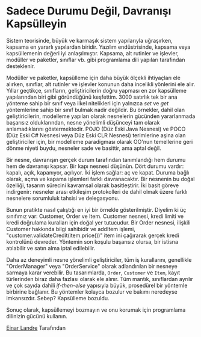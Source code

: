 # Sadece Durumu Değil, Davranışı Kapsülleyin

Sistem teorisinde, büyük ve karmaşık sistem yapılarıyla uğraşırken, kapsama en yararlı yapılardan biridir. Yazılım endüstrisinde, kapsama veya kapsüllemenin değeri iyi anlaşılmıştır. Kapsama, alt rutinler ve işlevler, modüller ve paketler, sınıflar vb. gibi programlama dili yapıları tarafından desteklenir.

Modüller ve paketler, kapsülleme için daha büyük ölçekli ihtiyaçları ele alırken, sınıflar, alt rutinler ve işlevler konunun daha incelikli yönlerini ele alır. Yıllar geçtikçe, sınıfların, geliştiricilerin doğru yapması en zor kapsülleme yapılarından biri gibi göründüğünü keşfettim. 3000 satırlık tek bir ana yönteme sahip bir sınıf veya ilkel nitelikleri için yalnızca *set* ve *get* yöntemlerine sahip bir sınıf bulmak nadir değildir. Bu örnekler, dahil olan geliştiricilerin, modelleme yapıları olarak nesnelerin gücünden yararlanmada başarısız olduklarından, nesne yönelimli düşünceyi tam olarak anlamadıklarını göstermektedir. POJO (Düz Eski Java Nesnesi) ve POCO (Düz Eski C# Nesnesi veya Düz Eski CLR Nesnesi) terimlerine aşina olan geliştiriciler için, bir modelleme paradigması olarak OO'nun temellerine geri dönme niyeti buydu, nesneler sade ve basittir, ama aptal değil.

Bir nesne, davranışın gerçek durum tarafından tanımlandığı hem durumu hem de davranışı kapsar. Bir kapı nesnesi düşünün. Dört durumu vardır: kapalı, açık, kapanıyor, açılıyor. İki işlem sağlar: aç ve kapat. Duruma bağlı olarak, açma ve kapama işlemleri farklı davranacaktır. Bir nesnenin bu doğal özelliği, tasarım sürecini kavramsal olarak basitleştirir. İki basit göreve indirgenir: nesneler arası etkileşim protokolleri de dahil olmak üzere farklı nesnelere sorumluluk tahsisi ve delegasyonu.

Bunun pratikte nasıl çalıştığı en iyi bir örnekle gösterilmiştir. Diyelim ki üç sınıfımız var: Customer, Order ve Item. Customer nesnesi, kredi limiti ve kredi doğrulama kuralları için doğal yer tutucudur. Bir Order nesnesi, ilişkili Customer hakkında bilgi sahibidir ve addItem işlemi, "customer.validateCredit(item.price())" item ini çağırarak gerçek kredi kontrolünü devreder. Yöntemin son koşulu başarısız olursa, bir istisna atılabilir ve satın alma iptal edilebilir.

Daha az deneyimli nesne yönelimli geliştiriciler, tüm iş kurallarını, genellikle "OrderManager" veya "OrderService" olarak adlandırılan bir nesneye sarmaya karar verebilir. Bu tasarımlarda, `Order`, `Customer` ve `Item`, kayıt türlerinden biraz daha fazlası olarak ele alınır. Tüm mantık, sınıflardan ayrılır ve çok sayıda dahili *if-then-else* yapısıyla büyük, prosedürel bir yöntemle birbirine bağlanır. Bu yöntemler kolayca bozulur ve bakımı neredeyse imkansızdır. Sebep? Kapsülleme bozuldu.

Sonuç olarak, kapsüllemeyi bozmayın ve onu korumak için programlama dilinizin gücünü kullanın.

[Einar Landre](http://programmer.97things.oreilly.com/wiki/index.php/Einar_Landre) Tarafından